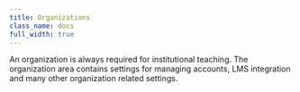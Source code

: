 ```yaml
---
title: Organizations
class_name: docs
full_width: true
---
```


An organization is always required for institutional teaching. The organization area contains settings for managing accounts, LMS integration and many other organization related settings.

